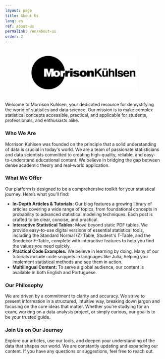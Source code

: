 ```yaml
---
layout: page
title: About Us
lang: en
ref: about-us
permalink: /en/about-us
order: 2
---
```


<div style="text-align: center; margin: 2rem 0;">
  <img src="/assets/images/mklogo-black.svg" alt="Morrison Kuhlsen Logo" style="max-width: 350px; height: auto;">
</div>

Welcome to Morrison Kuhlsen, your dedicated resource for demystifying the world of statistics and data science. Our mission is to make complex statistical concepts accessible, practical, and applicable for students, professionals, and enthusiasts alike.

### Who We Are

Morrison Kuhlsen was founded on the principle that a solid understanding of data is crucial in today's world. We are a team of passionate statisticians and data scientists committed to creating high-quality, reliable, and easy-to-understand educational content. We believe in bridging the gap between dense academic theory and real-world application.

### What We Offer

Our platform is designed to be a comprehensive toolkit for your statistical journey. Here’s what you’ll find:

*   **In-Depth Articles & Tutorials:** Our blog features a growing library of articles covering a wide range of topics, from foundational concepts in probability to advanced statistical modeling techniques. Each post is crafted to be clear, concise, and practical.
*   **Interactive Statistical Tables:** Move beyond static PDF tables. We provide easy-to-use digital versions of essential statistical tools, including the Standard Normal (Z) Table, Student's T-Table, and the Snedecor F-Table, complete with interactive features to help you find the values you need quickly.
*   **Practical Code Examples:** We believe in learning by doing. Many of our tutorials include code snippets in languages like Julia, helping you implement statistical methods and see them in action.
*   **Multilingual Content:** To serve a global audience, our content is available in both English and Portuguese.

### Our Philosophy

We are driven by a commitment to clarity and accuracy. We strive to present information in a structured, intuitive way, breaking down jargon and focusing on the core ideas that matter. Whether you're studying for an exam, working on a data analysis project, or simply curious, our goal is to be your trusted guide.

### Join Us on Our Journey

Explore our articles, use our tools, and deepen your understanding of the data that shapes our world. We are constantly updating and expanding our content. If you have any questions or suggestions, feel free to reach out.
